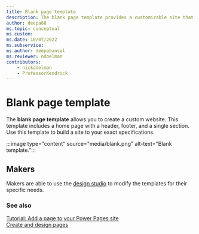 ```yaml
---
title: Blank page template
description: The blank page template provides a customizable site that you can start building from scratch.
author: deepa88 
ms.topic: conceptual
ms.custom: 
ms.date: 10/07/2022
ms.subservice:
ms.author: deepabansal 
ms.reviewer: ndoelman
contributors:
    - nickdoelman
    - ProfessorKendrick
---
```


# Blank page template

The **blank page template** allows you to create a custom website. This template includes a home page with a header, footer, and a single section. Use this template to build a site to your exact specifications.

:::image type="content" source="media/blank.png" alt-text="Blank template.":::

## Makers

Makers are able to use the [design studio](../getting-started/use-design-studio.md) to modify the templates for their specific needs.

### See also

[Tutorial: Add a page to your Power Pages site](../getting-started/tutorial-add-webpage.md)  
[Create and design pages](../getting-started/first-page.md)

